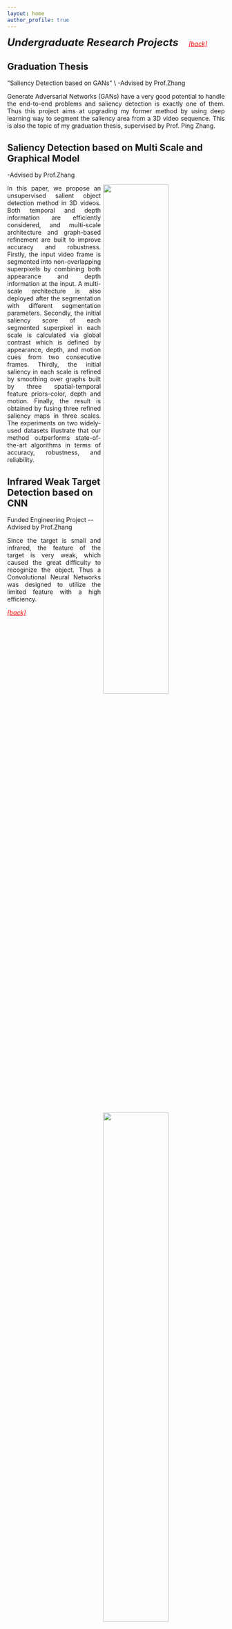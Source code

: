 ```yaml
---
layout: home
author_profile: true
---
```


<b style="font-size:18pt"><i>Undergraduate Research Projects</i></b>&nbsp;&nbsp;&nbsp;&nbsp;&nbsp; <a style="color:red; text-decoration:underline" href="../projects"><i>[back]</i></a>

## Graduation Thesis
"Saliency Detection based on GANs" \\
-Advised by Prof.Zhang

<p style="text-align:justify">
Generate Adversarial Networks (GANs) have a very good potential to handle the end-to-end problems and saliency detection is exactly one of them. Thus this project aims at upgrading my former method by using deep learning way to segment the saliency area from a 3D video sequence. This is also the topic of my graduation thesis, supervised by Prof. Ping Zhang.
</p>

## Saliency Detection based on Multi Scale and Graphical Model

-Advised by Prof.Zhang
<p style="text-align:justify">
<img src="assets/myimg/pic1.png" align="right" width="55%" hspace="5" >
In this paper, we propose an unsupervised salient object detection method in 3D videos. Both temporal and depth information are efficiently considered, and multi-scale architecture and graph-based refinement are built to improve accuracy and robustness. Firstly, the input video frame is segmented into non-overlapping superpixels by combining both appearance and depth information at the input. A multi-scale architecture is also deployed after the segmentation with different segmentation parameters. Secondly, the initial saliency score of each segmented superpixel in each scale is calculated via global contrast which is defined by appearance, depth, and motion cues from two consecutive frames. Thirdly, the initial saliency in each scale is refined by smoothing over graphs built by three spatial-temporal feature priors-color, depth and motion. Finally, the result is obtained by fusing three refined saliency maps in three scales. The experiments on two widely-used datasets illustrate that our method outperforms state-of-the-art algorithms in terms of accuracy, robustness, and reliability.
</p>

## Infrared Weak Target Detection based on CNN

Funded Engineering Project -- Advised by Prof.Zhang

<p style="text-align:justify">
<img src="assets/myimg/pic2.png" align="right" width="55%" hspace="5" vspace="5">
Since the target is small and infrared, the feature of the target is very weak, which caused the great difficulty to recoginize the object. Thus a Convolutional Neural Networks was designed to utilize the limited feature with a high efficiency.
</p>

<a style="color:red; text-decoration:underline" href="../projects"><i>[back]</i></a>
